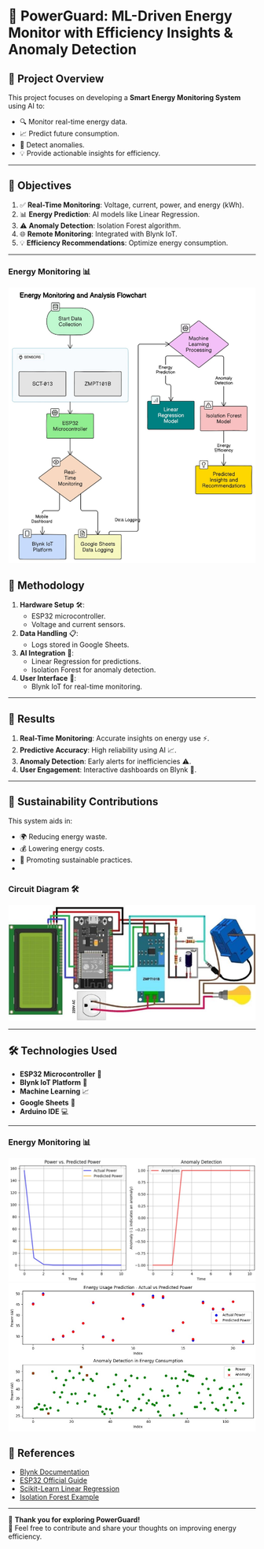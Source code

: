# 🌟 PowerGuard: ML-Driven Energy Monitor with Efficiency Insights & Anomaly Detection

## 📘 Project Overview
This project focuses on developing a **Smart Energy Monitoring System** using AI to:
- 🔍 Monitor real-time energy data.
- 📈 Predict future consumption.
- 🚨 Detect anomalies.
- 💡 Provide actionable insights for efficiency.

---

## 🎯 Objectives
1. ✅ **Real-Time Monitoring**: Voltage, current, power, and energy (kWh).
2. 📊 **Energy Prediction**: AI models like Linear Regression.
3. ⚠ **Anomaly Detection**: Isolation Forest algorithm.
4. 🌐 **Remote Monitoring**: Integrated with Blynk IoT.
5. 💡 **Efficiency Recommendations**: Optimize energy consumption.

---
### Energy Monitoring 📊
![Energy Monitoring](Flowchart.jpeg)

## 🔬 Methodology
1. **Hardware Setup** 🛠:
   - ESP32 microcontroller.
   - Voltage and current sensors.
2. **Data Handling** 📋:
   - Logs stored in Google Sheets.
3. **AI Integration** 🤖:
   - Linear Regression for predictions.
   - Isolation Forest for anomaly detection.
4. **User Interface** 📱:
   - Blynk IoT for real-time monitoring.

---

## 🚀 Results
1. **Real-Time Monitoring**: Accurate insights on energy use ⚡.
2. **Predictive Accuracy**: High reliability using AI 📈.
3. **Anomaly Detection**: Early alerts for inefficiencies ⚠.
4. **User Engagement**: Interactive dashboards on Blynk 📲.

---

## 🌿 Sustainability Contributions
This system aids in:
- 🌍 Reducing energy waste.
- 💰 Lowering energy costs.
- 🔄 Promoting sustainable practices.
- 
### Circuit Diagram 🛠
![Circuit Diagram](circuitdiagram.jpg)

---

## 🛠 Technologies Used
- **ESP32 Microcontroller** 🧠
- **Blynk IoT Platform** 📡
- **Machine Learning** 📈
- **Google Sheets** 📝
- **Arduino IDE** 💻

---

### Energy Monitoring 📊
![Energy Monitoring](Output1.jpeg)
![Energy Monitoring](Output2.jpeg)

## 📜 References
- [Blynk Documentation](https://docs.blynk.io/)
- [ESP32 Official Guide](https://docs.espressif.com/projects/esp-idf/en/stable/esp32/index.html)
- [Scikit-Learn Linear Regression](https://scikit-learn.org/stable/modules/generated/sklearn.linear_model.LinearRegression.html)
- [Isolation Forest Example](https://scikit-learn.org/stable/auto_examples/ensemble/plot_isolation_forest.html)

---

🎉 **Thank you for exploring PowerGuard!**  
🔗 Feel free to contribute and share your thoughts on improving energy efficiency.
